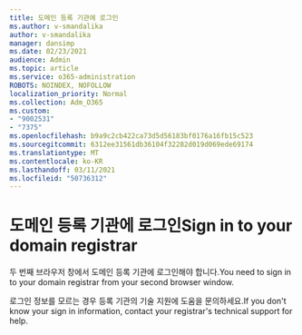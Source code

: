 ```yaml
---
title: 도메인 등록 기관에 로그인
ms.author: v-smandalika
author: v-smandalika
manager: dansimp
ms.date: 02/23/2021
audience: Admin
ms.topic: article
ms.service: o365-administration
ROBOTS: NOINDEX, NOFOLLOW
localization_priority: Normal
ms.collection: Adm_O365
ms.custom:
- "9002531"
- "7375"
ms.openlocfilehash: b9a9c2cb422ca73d5d56183bf0176a16fb15c523
ms.sourcegitcommit: 6312ee31561db36104f32282d019d069ede69174
ms.translationtype: MT
ms.contentlocale: ko-KR
ms.lasthandoff: 03/11/2021
ms.locfileid: "50736312"
---
```

# <a name="sign-in-to-your-domain-registrar"></a><span data-ttu-id="1ec92-102">도메인 등록 기관에 로그인</span><span class="sxs-lookup"><span data-stu-id="1ec92-102">Sign in to your domain registrar</span></span>

<span data-ttu-id="1ec92-103">두 번째 브라우저 창에서 도메인 등록 기관에 로그인해야 합니다.</span><span class="sxs-lookup"><span data-stu-id="1ec92-103">You need to sign in to your domain registrar from your second browser window.</span></span>

<span data-ttu-id="1ec92-104">로그인 정보를 모르는 경우 등록 기관의 기술 지원에 도움을 문의하세요.</span><span class="sxs-lookup"><span data-stu-id="1ec92-104">If you don't know your sign in information, contact your registrar's technical support for help.</span></span>